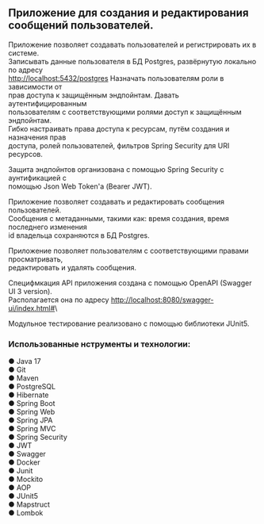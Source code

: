 ##  Приложение для создания и редактирования <br/> сообщений пользователей.    

Приложение позволяет создавать пользователей и регистрировать их в системе.\
Записывать данные пользователя в БД Postgres, развёрнутую локально по адресу\
<http://localhost:5432/postgres> Назначать пользователям роли в зависимости от\
прав доступа к защищённым эндпойнтам. Давать аутентифицированным\
пользователям с соответствующими ролями доступ к защищённым эндпойнтам.\
Гибко настраивать права доступа к ресурсам, путём создания и назначения прав\
доступа, ролей пользователей, фильтров Spring Security для URI ресурсов. 

Защита эндпойнтов организована с помощью Spring Security с аунтификацией с\
помощью Json Web Token'а (Bearer JWT). 

Приложение позволяет создавать и редактировать сообщения пользователей.\
Сообщения с метаданными, такими как: время создания, время последнего изменения\
id владельца сохраняются в БД Postgres. 

Приложение позволяет пользователям с соответствующими правами просматривать,\
редактировать и удалять сообщения.

Специфмкация API приложения создана с помощью OpenAPI (Swagger UI 3 version).\
Располагается она по адресу <http://localhost:8080/swagger-ui/index.html#>\

Модульное тестирование реализовано с помощью библиотеки JUnit5.

### Использованные нструменты и технологии:

● Java 17\
● Git\
● Maven\
● PostgreSQL\
● Hibernate\
● Spring Boot\
● Spring Web\
● Spring JPA\
● Spring MVC\
● Spring Security\
● JWT\
● Swagger\
● Docker\
● Junit\
● Mockito\
● AOP\
● JUnit5\
● Mapstruct\
● Lombok
